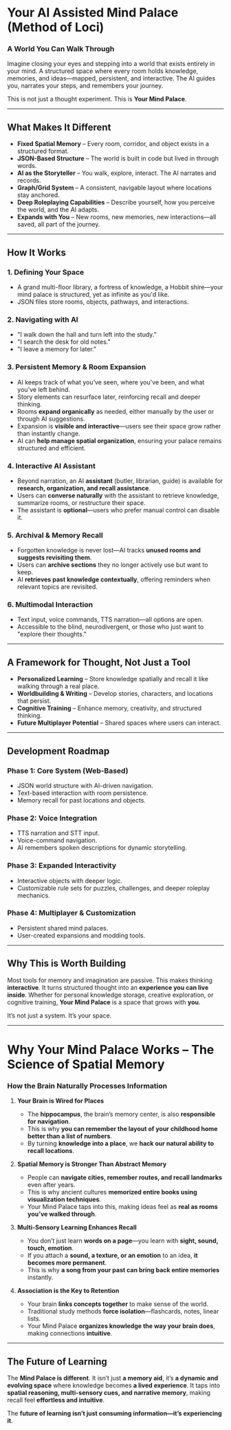 # **Your AI Assisted Mind Palace (Method of Loci)**

### **A World You Can Walk Through**

Imagine closing your eyes and stepping into a world that exists entirely in your mind. A structured space where every room holds knowledge, memories, and ideas—mapped, persistent, and interactive. The AI guides you, narrates your steps, and remembers your journey.

This is not just a thought experiment. This is **Your Mind Palace**.

---

## **What Makes It Different**

- **Fixed Spatial Memory** – Every room, corridor, and object exists in a structured format.
- **JSON-Based Structure** – The world is built in code but lived in through words.
- **AI as the Storyteller** – You walk, explore, interact. The AI narrates and records.
- **Graph/Grid System** – A consistent, navigable layout where locations stay anchored.
- **Deep Roleplaying Capabilities** – Describe yourself, how you perceive the world, and the AI adapts.
- **Expands with You** – New rooms, new memories, new interactions—all saved, all part of the journey.

---

## **How It Works**

### **1. Defining Your Space**

- A grand multi-floor library, a fortress of knowledge, a Hobbit shire—your mind palace is structured, yet as infinite as you'd like.
- JSON files store rooms, objects, pathways, and interactions.

### **2. Navigating with AI**

- "I walk down the hall and turn left into the study."
- "I search the desk for old notes."
- "I leave a memory for later."

### **3. Persistent Memory & Room Expansion**

- AI keeps track of what you’ve seen, where you've been, and what you've left behind.
- Story elements can resurface later, reinforcing recall and deeper thinking.
- Rooms **expand organically** as needed, either manually by the user or through AI suggestions.
- Expansion is **visible and interactive**—users see their space grow rather than instantly change.
- AI can **help manage spatial organization**, ensuring your palace remains structured and efficient.

### **4. Interactive AI Assistant**

- Beyond narration, an AI **assistant** (butler, librarian, guide) is available for **research, organization, and recall assistance**.
- Users can **converse naturally** with the assistant to retrieve knowledge, summarize rooms, or restructure their space.
- The assistant is **optional**—users who prefer manual control can disable it.

### **5. Archival & Memory Recall**

- Forgotten knowledge is never lost—AI tracks **unused rooms and suggests revisiting them**.
- Users can **archive sections** they no longer actively use but want to keep.
- AI **retrieves past knowledge contextually**, offering reminders when relevant topics are revisited.

### **6. Multimodal Interaction**

- Text input, voice commands, TTS narration—all options are open.
- Accessible to the blind, neurodivergent, or those who just want to "explore their thoughts."

---

## **A Framework for Thought, Not Just a Tool**

- **Personalized Learning** – Store knowledge spatially and recall it like walking through a real place.
- **Worldbuilding & Writing** – Develop stories, characters, and locations that persist.
- **Cognitive Training** – Enhance memory, creativity, and structured thinking.
- **Future Multiplayer Potential** – Shared spaces where users can interact.

---

## **Development Roadmap**

### **Phase 1: Core System (Web-Based)**

- JSON world structure with AI-driven navigation.
- Text-based interaction with room persistence.
- Memory recall for past locations and objects.

### **Phase 2: Voice Integration**

- TTS narration and STT input.
- Voice-command navigation.
- AI remembers spoken descriptions for dynamic storytelling.

### **Phase 3: Expanded Interactivity**

- Interactive objects with deeper logic.
- Customizable rule sets for puzzles, challenges, and deeper roleplay mechanics.

### **Phase 4: Multiplayer & Customization**

- Persistent shared mind palaces.
- User-created expansions and modding tools.

---

## **Why This is Worth Building**

Most tools for memory and imagination are passive. This makes thinking **interactive**. It turns structured thought into an **experience you can live inside**. Whether for personal knowledge storage, creative exploration, or cognitive training, **Your Mind Palace** is a space that grows with **you**.

It’s not just a system. It’s your space.

---

# **Why Your Mind Palace Works – The Science of Spatial Memory**

### **How the Brain Naturally Processes Information**

1. **Your Brain is Wired for Places**

   - The **hippocampus**, the brain’s memory center, is also **responsible for navigation**.
   - This is why **you can remember the layout of your childhood home better than a list of numbers**.
   - By turning **knowledge into a place**, we **hack our natural ability to recall locations**.

2. **Spatial Memory is Stronger Than Abstract Memory**

   - People can **navigate cities, remember routes, and recall landmarks** even after years.
   - This is why ancient cultures **memorized entire books using visualization techniques**.
   - Your Mind Palace taps into this, making ideas feel as **real as rooms you’ve walked through**.

3. **Multi-Sensory Learning Enhances Recall**

   - You don’t just learn **words on a page**—you learn with **sight, sound, touch, emotion**.
   - If you attach a **sound, a texture, or an emotion** to an idea, **it becomes more permanent**.
   - This is why **a song from your past can bring back entire memories** instantly.

4. **Association is the Key to Retention**

   - Your brain **links concepts together** to make sense of the world.
   - Traditional study methods **force isolation**—flashcards, notes, linear lists.
   - Your Mind Palace **organizes knowledge the way your brain does**, making connections **intuitive**.

---

## **The Future of Learning**

The **Mind Palace is different**. It isn’t just **a memory aid**, it’s **a dynamic and evolving space** where knowledge becomes **a lived experience**. It taps into **spatial reasoning, multi-sensory cues, and narrative memory**, making recall feel **effortless and intuitive**.

The **future of learning isn’t just consuming information—it’s experiencing it**.
